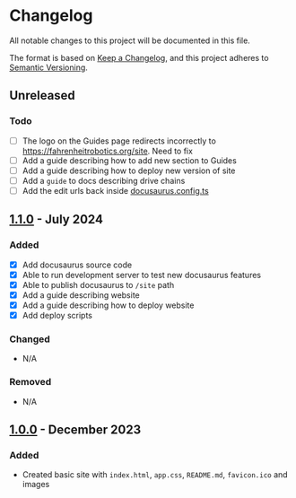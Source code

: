 # Changelog

All notable changes to this project will be documented in this file.

The format is based on [Keep a Changelog](https://keepachangelog.com/en/1.1.0/),
and this project adheres to [Semantic Versioning](https://semver.org/spec/v2.0.0.html).

## Unreleased

### Todo
- [ ] The logo on the Guides page redirects incorrectly to https://fahrenheitrobotics.org/site. Need to fix
- [ ] Add a guide describing how to add new section to Guides
- [ ] Add a guide describing how to deploy new version of site
- [ ] Add a `guide` to docs describing drive chains
- [ ] Add the edit urls back inside [docusaurus.config.ts](site/docusaurus.config.ts)

## [1.1.0](https://github.com/Fahrenheit6882/Fahrenheit6882.github.io/tree/1.1.0) - July 2024

### Added

- [x] Add docusaurus source code
- [x] Able to run development server to test new docusaurus features
- [x] Able to publish docusaurus to `/site` path
- [x] Add a guide describing website
- [x] Add a guide describing how to deploy website
- [x] Add deploy scripts

### Changed

- N/A

### Removed

- N/A

## [1.0.0](https://github.com/Fahrenheit6882/Fahrenheit6882.github.io/releases/tag/1.0.0) - December 2023

### Added 

- Created basic site with `index.html`, `app.css`, `README.md`, `favicon.ico` and images






